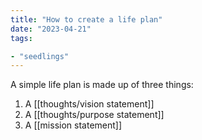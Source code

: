 ```yaml
---
title: "How to create a life plan"
date: "2023-04-21"
tags:

- "seedlings"
---
```


A simple life plan is made up of three things:
1. A [[thoughts/vision statement]]
2. A [[thoughts/purpose statement]]
3. A [[mission statement]]